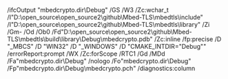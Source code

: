 /ifcOutput "mbedcrypto.dir\Debug\" 
/GS 
/W3 
/Zc:wchar_t 
/I"D:\open_source\open_source2\github\Mbed-TLS\mbedtls\include" 
/I"D:\open_source\open_source2\github\Mbed-TLS\mbedtls\library" 
/Zi 
/Gm- 
/Od 
/Ob0 
/Fd"D:\open_source\open_source2\github\Mbed-TLS\mbedtls\build\library\Debug\mbedcrypto.pdb" 
/Zc:inline 
/fp:precise 
/D "_MBCS" 
/D "WIN32" 
/D "_WINDOWS" 
/D "CMAKE_INTDIR=\"Debug\"" 
/errorReport:prompt 
/WX 
/Zc:forScope 
/RTC1 
/Gd 
/MDd 
/Fa"mbedcrypto.dir\Debug\" 
/nologo 
/Fo"mbedcrypto.dir\Debug\" 
/Fp"mbedcrypto.dir\Debug\mbedcrypto.pch" 
/diagnostics:column 